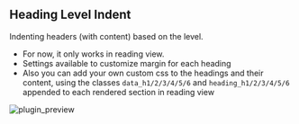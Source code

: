 ## Heading Level Indent

Indenting headers (with content) based on the level.

- For now, it only works in reading view.
- Settings available to customize margin for each heading
- Also you can add your own custom css to the headings and their content, using the classes `data_h1/2/3/4/5/6` and `heading_h1/2/3/4/5/6` appended to each rendered section in reading view

![plugin_preview](https://user-images.githubusercontent.com/58810368/220870821-1d7adf75-d6c8-4f6e-9634-5f10b34cfe95.png)
